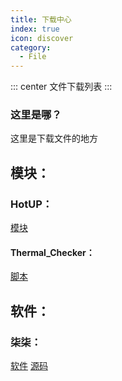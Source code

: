 ```yaml
---
title: 下载中心
index: true
icon: discover
category:
  - File
---
```


::: center
文件下载列表
:::

### 这里是哪？

这里是下载文件的地方

## 模块：


### HotUP：
[模块](https://ftp.skyx.womi.ltd/skyx/app/hotup/hotup.zip)

#### Thermal_Checker：
[脚本](https://ftp.skyx.womi.ltd/skyx/app/hotup/Thermal_Checker/Thermal_Checker.SH)

## 软件：


### 柒柒：
[软件](https://ftp.skyx.womi.ltd/skyx/app/qiqi/qiqi.apk)
[源码](https://github.com/Yosunair/Qiqi/archive/refs/heads/Yosunair.zip)